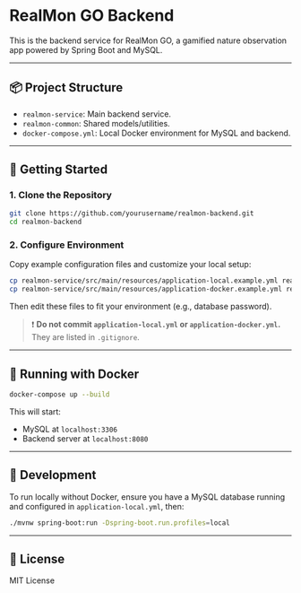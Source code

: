 # RealMon GO Backend

This is the backend service for RealMon GO, a gamified nature observation app powered by Spring Boot and MySQL.

---

## 📦 Project Structure

- `realmon-service`: Main backend service.
- `realmon-common`: Shared models/utilities.
- `docker-compose.yml`: Local Docker environment for MySQL and backend.

---

## 🚀 Getting Started

### 1. Clone the Repository

```bash
git clone https://github.com/yourusername/realmon-backend.git
cd realmon-backend
```

### 2. Configure Environment

Copy example configuration files and customize your local setup:

```bash
cp realmon-service/src/main/resources/application-local.example.yml realmon-service/src/main/resources/application-local.yml
cp realmon-service/src/main/resources/application-docker.example.yml realmon-service/src/main/resources/application-docker.yml
```

Then edit these files to fit your environment (e.g., database password).

> ❗ **Do not commit `application-local.yml` or `application-docker.yml`.** They are listed in `.gitignore`.

---

## 🐳 Running with Docker

```bash
docker-compose up --build
```

This will start:

- MySQL at `localhost:3306`
- Backend server at `localhost:8080`

---

## 🧪 Development

To run locally without Docker, ensure you have a MySQL database running and configured in `application-local.yml`, then:

```bash
./mvnw spring-boot:run -Dspring-boot.run.profiles=local
```

---

## 📄 License

MIT License
